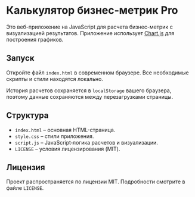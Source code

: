 # Калькулятор бизнес-метрик Pro

Это веб-приложение на JavaScript для расчета бизнес-метрик с визуализацией результатов. Приложение использует [Chart.js](https://www.chartjs.org/) для построения графиков.

## Запуск

Откройте файл `index.html` в современном браузере. Все необходимые скрипты и стили находятся локально.

История расчетов сохраняется в `localStorage` вашего браузера, поэтому данные сохраняются между перезагрузками страницы.

## Структура

- `index.html` – основная HTML-страница.
- `style.css` – стили приложения.
- `script.js` – JavaScript‑логика расчетов и визуализации.
- `LICENSE` – условия лицензирования (MIT).

## Лицензия

Проект распространяется по лицензии MIT. Подробности смотрите в файле `LICENSE`.
